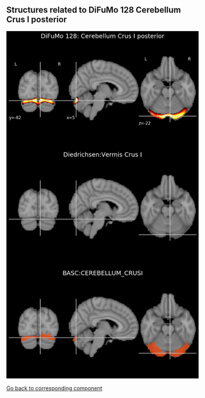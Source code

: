 


## Structures related to DiFuMo 128 Cerebellum Crus I posterior

![11](11.jpg "Structures related to DiFuMo 128 Cerebellum Crus I posterior")

[Go back to corresponding component](https://parietal-inria.github.io/DiFuMo/128/html/11.html)
